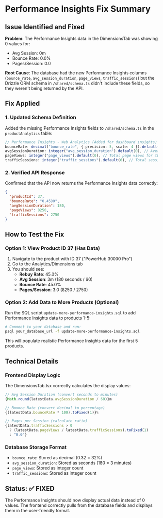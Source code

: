 # Performance Insights Fix Summary

## Issue Identified and Fixed

**Problem**: The Performance Insights data in the DimensionsTab was showing 0 values for:
- Avg Session: 0m
- Bounce Rate: 0.0%  
- Pages/Session: 0.0

**Root Cause**: The database had the new Performance Insights columns (`bounce_rate`, `avg_session_duration`, `page_views`, `traffic_sessions`) but the Drizzle ORM schema in `/shared/schema.ts` didn't include these fields, so they weren't being returned by the API.

## Fix Applied

### 1. Updated Schema Definition
Added the missing Performance Insights fields to `/shared/schema.ts` in the `productAnalytics` table:

```typescript
// Performance Insights - Web Analytics (Added for dashboard insights)
bounceRate: decimal("bounce_rate", { precision: 5, scale: 4 }).default(sql`0`), // Bounce rate 0-1
avgSessionDuration: integer("avg_session_duration").default(0), // Average session duration in seconds
pageViews: integer("page_views").default(0), // Total page views for the period
trafficSessions: integer("traffic_sessions").default(0), // Total sessions for the period
```

### 2. Verified API Response
Confirmed that the API now returns the Performance Insights data correctly:

```json
{
  "productId": 37,
  "bounceRate": "0.4500",
  "avgSessionDuration": 180,
  "pageViews": 8250,
  "trafficSessions": 2750
}
```

## How to Test the Fix

### Option 1: View Product ID 37 (Has Data)
1. Navigate to the product with ID 37 ("PowerHub 30000 Pro")
2. Go to the Analytics/Dimensions tab
3. You should see:
   - **Rebuy Rate**: 45.0%
   - **Avg Session**: 3m (180 seconds / 60)
   - **Bounce Rate**: 45.0%
   - **Pages/Session**: 3.0 (8250 / 2750)

### Option 2: Add Data to More Products (Optional)
Run the SQL script `update-more-performance-insights.sql` to add Performance Insights data to products 1-5:

```bash
# Connect to your database and run:
psql your_database_url -f update-more-performance-insights.sql
```

This will populate realistic Performance Insights data for the first 5 products.

## Technical Details

### Frontend Display Logic
The DimensionsTab.tsx correctly calculates the display values:

```typescript
// Avg Session Duration (convert seconds to minutes)
{Math.round(latestData.avgSessionDuration / 60)}m

// Bounce Rate (convert decimal to percentage)  
{(latestData.bounceRate * 100).toFixed(1)}%

// Pages per Session (calculate ratio)
{latestData.trafficSessions > 0 
  ? (latestData.pageViews / latestData.trafficSessions).toFixed(1)
  : "0.0"}
```

### Database Storage Format
- `bounce_rate`: Stored as decimal (0.32 = 32%)
- `avg_session_duration`: Stored as seconds (180 = 3 minutes)
- `page_views`: Stored as integer count
- `traffic_sessions`: Stored as integer count

## Status: ✅ FIXED

The Performance Insights should now display actual data instead of 0 values. The frontend correctly pulls from the database fields and displays them in the user-friendly format.